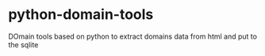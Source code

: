 # python-domain-tools
DOmain tools based on python to extract domains data from html and put to the sqlite
